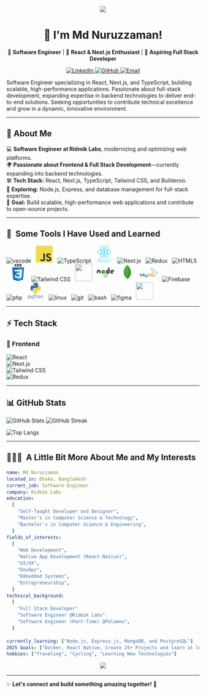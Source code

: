 <p align="center">
  <img src="https://capsule-render.vercel.app/api?type=waving&color=gradient&text=Hello!&height=100&section=header"/>
</p>
<h1 align="center">👋 I'm Md Nuruzzaman!</h1>
<p align="center">
  🚀 <strong>Software Engineer</strong> | 🎯 <strong>React & Next.js Enthusiast</strong> | 🌱 <strong>Aspiring Full Stack Developer</strong>
</p>

<p align="center">
  <a href="https://linkedin.com/in/nurmnzaman">
    <img src="https://img.shields.io/badge/LinkedIn-0A66C2?style=flat&logo=linkedin&logoColor=white" alt="LinkedIn" />
  </a>
  <a href="https://github.com/nuruzzamn">
    <img src="https://img.shields.io/badge/GitHub-181717?style=flat&logo=github&logoColor=white" alt="GitHub" />
  </a>
  <a href="mailto:nur.mnzaman@gmail.com">
    <img src="https://img.shields.io/badge/Email-D14836?style=flat&logo=gmail&logoColor=white" alt="Email" />
  </a>
<!--   <a href="https://nuruzzamandev.com">
    <img src="https://img.shields.io/badge/Portfolio-FF5722?style=flat&logo=Firefox-Browser&logoColor=white" alt="Portfolio" />
  </a> --> 
</p>

Software Engineer specializing in React, Next.js, and TypeScript, building scalable, high-performance applications. Passionate about full-stack development, expanding expertise in backend technologies to deliver end-to-end solutions. Seeking opportunities to contribute technical excellence and grow in a dynamic, innovative environment.

---

## 🚀 About Me  
💻 **Software Engineer at Ridmik Labs**, modernizing and optimizing web platforms.  
🌍 **Passionate about Frontend & Full Stack Development**—currently expanding into backend technologies.  
🛠️ **Tech Stack:** React, Next.js, TypeScript, Tailwind CSS, and Builderoo.  
📌 **Exploring:** Node.js, Express, and database management for full-stack expertise.  
🎯 **Goal:** Build scalable, high-performance web applications and contribute to open-source projects.  

---

<h2> 🚀 &nbsp;Some Tools I Have Used and Learned</h2>
<p align="left">
<img src="https://cdn.jsdelivr.net/gh/devicons/devicon/icons/vscode/vscode-original.svg" alt="vscode" width="45" height="45"/> &nbsp;
<img src="https://raw.githubusercontent.com/devicons/devicon/master/icons/javascript/javascript-original.svg" alt="javascript" width="45" height="45" /> &nbsp;
<img src="https://cdn.jsdelivr.net/gh/devicons/devicon/icons/typescript/typescript-original.svg" alt="TypeScript" width="45" height="45"/> &nbsp;
<img src="https://raw.githubusercontent.com/devicons/devicon/master/icons/react/react-original-wordmark.svg" alt="react" width="45" height="45" /> &nbsp;
<img src="https://cdn.jsdelivr.net/gh/devicons/devicon/icons/nextjs/nextjs-original.svg" alt="Next.js" width="45" height="45"/> &nbsp;
<img src="https://cdn.jsdelivr.net/gh/devicons/devicon/icons/redux/redux-original.svg" alt="Redux" width="45" height="45"/>  &nbsp;
<img src="https://cdn.jsdelivr.net/gh/devicons/devicon/icons/html5/html5-original.svg" alt="HTML5" width="45" height="45"/> &nbsp;
<img src="https://raw.githubusercontent.com/devicons/devicon/master/icons/css3/css3-original-wordmark.svg" alt="css3" width="45" height="45" /> &nbsp;
<img src="https://cdn.jsdelivr.net/gh/devicons/devicon/icons/tailwindcss/tailwindcss-original.svg" alt="Tailwind CSS" width="45" height="45"/> &nbsp;
<img src="https://cdn.jsdelivr.net/gh/devicons/devicon@latest/icons/bootstrap/bootstrap-original-wordmark.svg" width="45" height="45" /> &nbsp;
<img src="https://raw.githubusercontent.com/devicons/devicon/master/icons/nodejs/nodejs-original-wordmark.svg" alt="nodejs" width="45" height="45" /> &nbsp;
<img src="https://raw.githubusercontent.com/devicons/devicon/master/icons/mongodb/mongodb-original.svg" alt="mongodb" width="45" height="45" /> &nbsp;
<img src="https://raw.githubusercontent.com/devicons/devicon/master/icons/mysql/mysql-original-wordmark.svg" alt="mysql" width="45" height="45" /> &nbsp;
<img src="https://cdn.jsdelivr.net/gh/devicons/devicon/icons/firebase/firebase-original.svg" alt="Firebase" width="45" height="45"/> &nbsp;
<img src="https://cdn.jsdelivr.net/gh/devicons/devicon/icons/php/php-original.svg" alt="php" width="45" height="45"/> &nbsp;
<img src="https://raw.githubusercontent.com/devicons/devicon/master/icons/python/python-original-wordmark.svg" alt="python" width="45" height="45"/> &nbsp;
<img src="https://cdn.jsdelivr.net/gh/devicons/devicon/icons/linux/linux-original.svg" alt="linux" width="45" height="45"/> &nbsp;      
<img src="https://cdn.jsdelivr.net/gh/devicons/devicon/icons/git/git-original.svg" alt="git" width="45" height="45"/> &nbsp;
<img src="https://cdn.jsdelivr.net/gh/devicons/devicon/icons/bash/bash-original.svg" alt="bash" width="45" height="45"/> &nbsp;
<img src="https://cdn.jsdelivr.net/gh/devicons/devicon/icons/figma/figma-original.svg" alt="figma" width="45" height="45"/> &nbsp;   
<img src="https://cdn.jsdelivr.net/gh/devicons/devicon/icons/amazonwebservices/amazonwebservices-plain-wordmark.svg" width="45" height="45"/> &nbsp;
</p>

---

## ⚡ Tech Stack  

### 🚀 Frontend  

![React](https://img.shields.io/badge/-React-61DAFB?style=for-the-badge&logo=react&logoColor=white)  
![Next.js](https://img.shields.io/badge/-Next.js-000000?style=for-the-badge&logo=nextdotjs&logoColor=white)  
![Tailwind CSS](https://img.shields.io/badge/-Tailwind_CSS-38B2AC?style=for-the-badge&logo=tailwind-css&logoColor=white)  
![Redux](https://img.shields.io/badge/-Redux-764ABC?style=for-the-badge&logo=redux&logoColor=white)   

---

## 📊 GitHub Stats  

<p align="left">
  <img src="https://github-readme-stats.vercel.app/api?username=nuruzzamn&show_icons=true&theme=radical" alt="GitHub Stats" height="150" />
  <img src="https://github-readme-streak-stats.herokuapp.com/?user=nuruzzamn&theme=radical" alt="GitHub Streak" height="150" /> 
</p>

![Top Langs](https://github-readme-stats.vercel.app/api/top-langs/?username=nuruzzamn\&hide_progress=true)

---

<h2> 👨🏻‍💻 &nbsp;A Little Bit More About Me and My Interests</h2>

```yaml
name: Md Nuruzzaman
located_in: Dhaka, Bangladesh
current_job: Software Engineer
company: Ridmik Labs
education:
  [
    "Self-Taught Developer and Designer",
    "Master’s in Computer Science & Technology",
    "Bachelor's in Computer Science & Engineering",
  ]
fields_of_interests:
  [
    "Web Development",
    "Native App Development (React Native)",
    "UI/UX",
    "DevOps",
    "Embedded Systems",
    "Entrepreneurship",
  ]
technical_background:
  [
    "Full Stack Developer"
    "Software Engineer @Ridmik Labs"
    "Software Engineer (Part-Time) @Palamou",
  ]
  
currently_learning: ["Node.js, Express.js, MongoDB, and PostgreSQL"]
2025 Goals: ["Docker, React Native, Create 25+ Projects and learn at least 5-10 new Technologies."]
hobbies: ["Traveling", "Cycling", "Learning New Technologies"]
```

<p align="center">
  <img src="https://capsule-render.vercel.app/api?type=waving&color=gradient&height=100&section=footer"/>
</p>

---

✨ **Let's connect and build something amazing together!** 🚀

